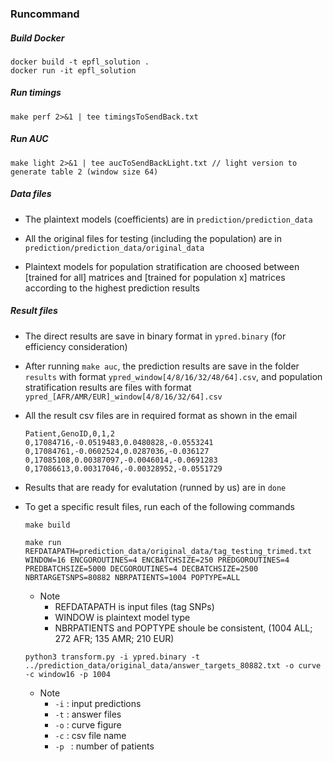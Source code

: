 ### Runcommand

##### Build Docker

```
docker build -t epfl_solution .
docker run -it epfl_solution
```

##### Run timings

```
make perf 2>&1 | tee timingsToSendBack.txt
```

##### Run AUC

```
make light 2>&1 | tee aucToSendBackLight.txt // light version to generate table 2 (window size 64)
```



##### Data files

- The plaintext models (coefficients) are in `prediction/prediction_data`
- All the original files for testing (including the population) are in `prediction/prediction_data/original_data`

-  Plaintext models for population stratification are choosed between [trained for all] matrices and [trained for population x] matrices according to the highest prediction results 

##### Result files

- The direct results are save in binary format in `ypred.binary` (for efficiency consideration)
- After running `make auc`, the prediction results are save in the folder `results` with format `ypred_window[4/8/16/32/48/64].csv`, and population stratification results are files with format `ypred_[AFR/AMR/EUR]_window[4/8/16/32/64].csv`

- All the result csv files are in required format as shown in the email

  ```
  Patient,GenoID,0,1,2
  0,17084716,-0.0519483,0.0480828,-0.0553241
  0,17084761,-0.0602524,0.0287036,-0.036127
  0,17085108,0.00387097,-0.0046014,-0.0691283
  0,17086613,0.00317046,-0.00328952,-0.0551729
  ```

- Results that are ready for evalutation (runned by us) are in `done`

- To get a specific result files, run each of the following commands 

  ```
  make build
  ```

  ```
  make run REFDATAPATH=prediction_data/original_data/tag_testing_trimed.txt WINDOW=16 ENCGOROUTINES=4 ENCBATCHSIZE=250 PREDGOROUTINES=4 PREDBATCHSIZE=5000 DECGOROUTINES=4 DECBATCHSIZE=2500 NBRTARGETSNPS=80882 NBRPATIENTS=1004 POPTYPE=ALL
  ```

  - Note
    - REFDATAPATH is input files (tag SNPs)
    - WINDOW is plaintext model type
    - NBRPATIENTS and POPTYPE shoule be consistent, (1004 ALL; 272 AFR; 135 AMR; 210 EUR)

  ```
  python3 transform.py -i ypred.binary -t ../prediction_data/original_data/answer_targets_80882.txt -o curve -c window16 -p 1004
  ```

  - Note 
    - `-i` : input predictions
    - `-t` : answer files
    - `-o` : curve figure
    - `-c` : csv file name
    - `-p ` : number of patients 
